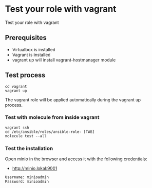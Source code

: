 # Test your role with vagrant

Test your role with vagrant

## Prerequisites

  * Virtualbox is installed
  * Vagrant is installed
  * vagrant up will install vagrant-hostmanager module

## Test process

```
cd vagrant
vagrant up
```

The vagrant role will be applied automatically during the vagrant up process.

### Test with molecule from inside vagrant

```
vagrant ssh
cd /etc/ansible/roles/ansible-role- [TAB]
molecule test --all
```

### Test the installation

Open minio in the browser and access it with the following credentials:

* http://minio.lokal:9001

```
Username: minioadmin
Password: minioadmin
```
